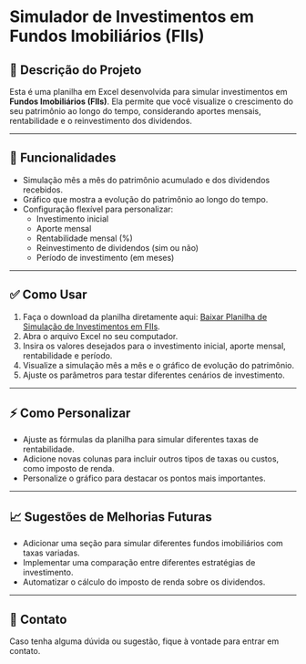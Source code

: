 # Simulador de Investimentos em Fundos Imobiliários (FIIs)

## 📌 Descrição do Projeto
Esta é uma planilha em Excel desenvolvida para simular investimentos em **Fundos Imobiliários (FIIs)**. Ela permite que você visualize o crescimento do seu patrimônio ao longo do tempo, considerando aportes mensais, rentabilidade e o reinvestimento dos dividendos.

---

## 🚀 Funcionalidades
- Simulação mês a mês do patrimônio acumulado e dos dividendos recebidos.
- Gráfico que mostra a evolução do patrimônio ao longo do tempo.
- Configuração flexível para personalizar:
  - Investimento inicial
  - Aporte mensal
  - Rentabilidade mensal (%)
  - Reinvestimento de dividendos (sim ou não)
  - Período de investimento (em meses)

---

## ✅ Como Usar
1. Faça o download da planilha diretamente aqui: [Baixar Planilha de Simulação de Investimentos em FIIs](https://github.com/larissavitoriab/simulador-investimentos-fiis/raw/main/Simulação%20investimento%20-%20Larissa.xlsx).
2. Abra o arquivo Excel no seu computador.
3. Insira os valores desejados para o investimento inicial, aporte mensal, rentabilidade e período.
4. Visualize a simulação mês a mês e o gráfico de evolução do patrimônio.
5. Ajuste os parâmetros para testar diferentes cenários de investimento.

---

## ⚡ Como Personalizar
- Ajuste as fórmulas da planilha para simular diferentes taxas de rentabilidade.
- Adicione novas colunas para incluir outros tipos de taxas ou custos, como imposto de renda.
- Personalize o gráfico para destacar os pontos mais importantes.

---

## 📈 Sugestões de Melhorias Futuras
- Adicionar uma seção para simular diferentes fundos imobiliários com taxas variadas.
- Implementar uma comparação entre diferentes estratégias de investimento.
- Automatizar o cálculo do imposto de renda sobre os dividendos.

---

## 📩 Contato
Caso tenha alguma dúvida ou sugestão, fique à vontade para entrar em contato.
